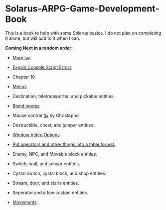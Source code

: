 # Solarus-ARPG-Game-Development-Book
This is a book to help with some Solarus basics. I do not plan on completing it alone, but will add to it when I can.

**Coming Next in a random order:**

- [More lua](https://github.com/Zefk/Solarus-ARPG-Game-Development-Book_2/issues/10)

- [Expain Console Script Errors](https://github.com/Zefk/Solarus-ARPG-Game-Development-Book_2/issues/2)

- Chapter 10

- [Menus](https://github.com/Zefk/Solarus-ARPG-Game-Development-Book_2/issues/8)

- Destination, teletransporter, and pickable entities.

- [Blend modes](https://github.com/Zefk/Solarus-ARPG-Game-Development-Book_2/issues/9)

- Mouse control [fix](https://github.com/Zefk/Solarus-ARPG-Game-Development-Book_2/issues/4) by Christopho

- Destructible, chest, and jumper entities.

- [Window Video Options](https://github.com/Zefk/Solarus-ARPG-Game-Development-Book_2/issues/7)

- [Put operators and other things into a table format.](https://github.com/Zefk/Solarus-ARPG-Game-Development-Book_2/issues/1)

- Enemy, NPC, and Movable block entities.

- Switch, wall, and sensor entities.

- Cystal switch, cystal block, and shop entities.

- Stream, door, and stairs entities.

- Seperator and a few custom entities.

- [Movements](https://github.com/Zefk/Solarus-ARPG-Game-Development-Book_2/issues/6)

